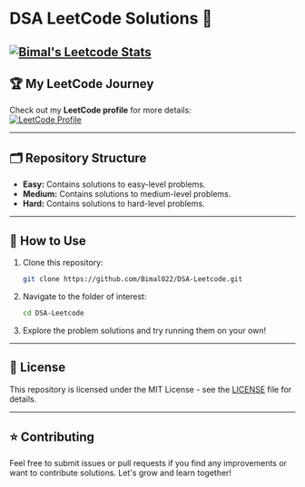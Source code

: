 # DSA LeetCode Solutions 📝  

[![Bimal's Leetcode Stats](https://leetcode.card.workers.dev/KumarBimal?theme=dark&font=source_code_pro&extension=null)](https://leetcode.com/u/KumarBimal/)
---


## 🏆 My LeetCode Journey  
Check out my **LeetCode profile** for more details:  
[![LeetCode Profile](https://img.shields.io/badge/Visit-My_LeetCode_Profile-orange?logo=leetcode)](https://leetcode.com/u/KumarBimal/)  

---

## 🗂️ Repository Structure  
- **Easy:** Contains solutions to easy-level problems.  
- **Medium:** Contains solutions to medium-level problems.  
- **Hard:** Contains solutions to hard-level problems.  

---

## 🚀 How to Use  
1. Clone this repository:  
   ```bash
   git clone https://github.com/Bimal022/DSA-Leetcode.git
   ```
2. Navigate to the folder of interest:
   ```bash
   cd DSA-Leetcode
   ```
3. Explore the problem solutions and try running them on your own!

---

## 📄 License  
This repository is licensed under the MIT License - see the [LICENSE](LICENSE) file for details.

---

## ⭐ Contributing  
Feel free to submit issues or pull requests if you find any improvements or want to contribute solutions. Let's grow and learn together!
